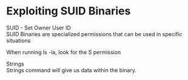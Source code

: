 # Exploiting SUID Binaries

SUID - Set Owner User ID  
SUID Binaries are specialized permissions that can be used in specific situations

When running ls -la, look for the S permission  

Strings  
Strings command will give us data within the binary.

